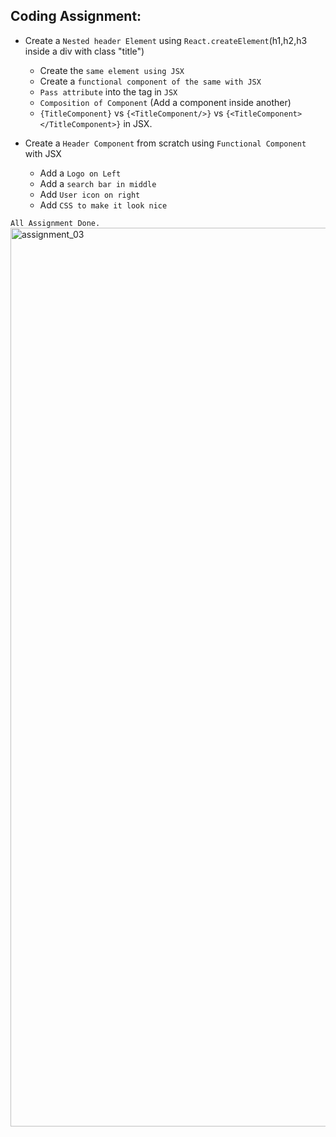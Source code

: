 
## Coding Assignment:
- Create a `Nested header Element` using `React.createElement`(h1,h2,h3 inside a div with class "title")
    - Create the `same element using JSX`
    - Create a `functional component of the same with JSX`
    - `Pass attribute` into the tag in `JSX`
    - `Composition of Component` (Add a component inside another)
    - `{TitleComponent}` vs `{<TitleComponent/>}` vs `{<TitleComponent></TitleComponent>}` in JSX.


- Create a `Header Component` from scratch using `Functional Component` with JSX
    - Add a `Logo on Left`
    - Add a `search bar in middle`
    - Add `User icon on right`
    - Add `CSS to make it look nice`

`All Assignment Done.`
<img width="1438" alt="assignment_03" src="https://user-images.githubusercontent.com/53752682/228489858-e8645b3f-d40a-474f-87bf-503dca4e4823.png">
